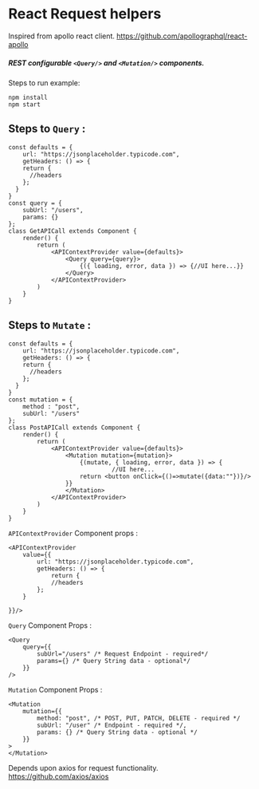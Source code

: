 # React Request helpers

Inspired from apollo react client.
https://github.com/apollographql/react-apollo

##### REST configurable `<Query/>` and `<Mutation/>` components.

Steps to run example:

```
npm install
npm start
```

## Steps to `Query` :

```
const defaults = {
    url: "https://jsonplaceholder.typicode.com",
    getHeaders: () => {
    return {
      //headers
    };
  }
}
const query = {
    subUrl: "/users",
    params: {}
};
class GetAPICall extends Component {
    render() {
        return (
            <APIContextProvider value={defaults}>
                <Query query={query}>
                    {({ loading, error, data }) => {//UI here...}}
                </Query>
            </APIContextProvider>
        )
    }
}
```

## Steps to `Mutate` :

```
const defaults = {
    url: "https://jsonplaceholder.typicode.com",
    getHeaders: () => {
    return {
      //headers
    };
  }
}
const mutation = {
    method : "post",
    subUrl: "/users"
};
class PostAPICall extends Component {
    render() {
        return (
            <APIContextProvider value={defaults}>
                <Mutation mutation={mutation}>
                    {(mutate, { loading, error, data }) => {
                             //UI here...
                    return <button onClick={()=>mutate({data:""})}/>
                }}
                </Mutation>
            </APIContextProvider>
        )
    }
}

```

`APIContextProvider` Component props :

```
<APIContextProvider
    value={{
        url: "https://jsonplaceholder.typicode.com",
        getHeaders: () => {
            return {
            //headers
        };
    }

}}/>
```

`Query` Component Props :

```
<Query
    query={{
        subUrl="/users" /* Request Endpoint - required*/
        params={} /* Query String data - optional*/
    }}
/>
```

`Mutation` Component Props :

```
<Mutation
    mutation={{
        method: "post", /* POST, PUT, PATCH, DELETE - required */
        subUrl: "/user" /* Endpoint - required */,
        params: {} /* Query String data - optional */
    }}
>
</Mutation>
```

Depends upon axios for request functionality.
https://github.com/axios/axios

